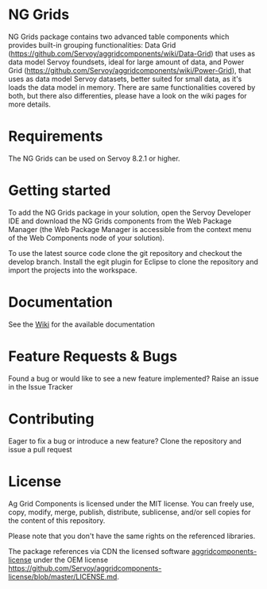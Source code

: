 # NG Grids

NG Grids package contains two advanced table components which provides built-in grouping functionalities: Data Grid (https://github.com/Servoy/aggridcomponents/wiki/Data-Grid) that uses as data model Servoy foundsets, ideal for large amount of data, and Power Grid (https://github.com/Servoy/aggridcomponents/wiki/Power-Grid), that uses as data model Servoy datasets, better suited for small data, as it's loads the data model in memory. There are same functionalities covered by both, but there also differenties, please have a look on the wiki pages for more details.

# Requirements

The NG Grids can be used on Servoy 8.2.1 or higher.

# Getting started

To add the NG Grids package in your solution, open the Servoy Developer IDE and download the NG Grids components from the Web Package Manager (the Web Package Manager is accessible from the context menu of the Web Components node of your solution).

To use the latest source code clone the git repository and checkout the develop branch. Install the egit plugin for Eclipse to clone the repository and import the projects into the workspace.

# Documentation

See the [Wiki](https://github.com/Servoy/aggridcomponents/wiki) for the available documentation

# Feature Requests & Bugs

Found a bug or would like to see a new feature implemented? Raise an issue in the Issue Tracker

# Contributing

Eager to fix a bug or introduce a new feature? Clone the repository and issue a pull request

# License

Ag Grid Components is licensed under the MIT license. You can freely use, copy, modify, merge, publish, distribute, sublicense, and/or sell copies for the content of this repository.

Please note that you don't have the same rights on the referenced libraries.

The package references via CDN the licensed software [aggridcomponents-license](https://github.com/Servoy/aggridcomponents-license) under the OEM license https://github.com/Servoy/aggridcomponents-license/blob/master/LICENSE.md.
